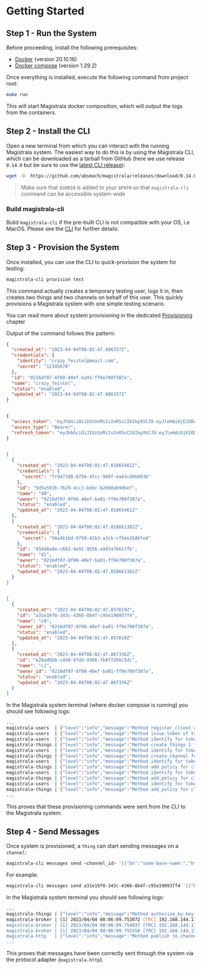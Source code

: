 # Getting Started

## Step 1 - Run the System

Before proceeding, install the following prerequisites:

- [Docker][docker] (version 20.10.16)
- [Docker compose][docker-compose] (version 1.29.2)

Once everything is installed, execute the following command from project root:

```bash
make run
```

This will start Magistrala docker composition, which will output the logs from the containers.

## Step 2 - Install the CLI

Open a new terminal from which you can interact with the running Magistrala system. The easiest way to do this is by using the Magistrala CLI, which can be downloaded as a tarball from GitHub (here we use release `0.14.0` but be sure to use the [latest CLI release][mg-releases]):

```bash
wget -O- https://github.com/absmach/magistrala/releases/download/0.14.0/magistrala-cli_0.14.0_linux-amd64.tar.gz | tar xvz -C $GOBIN
```

> Make sure that `$GOBIN` is added to your `$PATH` so that `magistrala-cli` command can be accessible system-wide

### Build magistrala-cli

Build `magistrala-cli` if the pre-built CLI is not compatible with your OS, i.e MacOS. Please see the [CLI][cli] for further details.

## Step 3 - Provision the System

Once installed, you can use the CLI to quick-provision the system for testing:

```bash
magistrala-cli provision test
```

This command actually creates a temporary testing user, logs it in, then creates two things and two channels on behalf of this user.
This quickly provisions a Magistrala system with one simple testing scenario.

You can read more about system provisioning in the dedicated [Provisioning][provisioning] chapter

Output of the command follows this pattern:

```json
{
  "created_at": "2023-04-04T08:02:47.686337Z",
  "credentials": {
    "identity": "crazy_feistel@email.com",
    "secret": "12345678"
  },
  "id": "0216df07-8f08-40ef-ba91-ff0e700f387a",
  "name": "crazy_feistel",
  "status": "enabled",
  "updated_at": "2023-04-04T08:02:47.686337Z"
}


{
  "access_token": "eyJhbGciOiJIUzUxMiIsInR5cCI6IkpXVCJ9.eyJleHAiOjE2ODA1OTYyNjcsImlhdCI6MTY4MDU5NTM2NywiaWRlbnRpdHkiOiJjcmF6eV9mZWlzdGVsQGVtYWlsLmNvbSIsImlzcyI6ImNsaWVudHMuYXV0aCIsInN1YiI6IjAyMTZkZjA3LThmMDgtNDBlZi1iYTkxLWZmMGU3MDBmMzg3YSIsInR5cGUiOiJhY2Nlc3MifQ.EpaFDcRjYAHwqhejLfay5ju8L1a7VdhXKohUlwTv7YTeOK-ClfNNx6KznV05Swdj6lgvbmVAfe0wz2JMpfMjdw",
  "access_type": "Bearer",
  "refresh_token": "eyJhbGciOiJIUzUxMiIsInR5cCI6IkpXVCJ9.eyJleHAiOjE2ODA2ODE3NjcsImlhdCI6MTY4MDU5NTM2NywiaWRlbnRpdHkiOiJjcmF6eV9mZWlzdGVsQGVtYWlsLmNvbSIsImlzcyI6ImNsaWVudHMuYXV0aCIsInN1YiI6IjAyMTZkZjA3LThmMDgtNDBlZi1iYTkxLWZmMGU3MDBmMzg3YSIsInR5cGUiOiJyZWZyZXNoIn0.3xcrkIBbi2a8firNHtnK6I8sBBOgrQ6XBa3x7cybKc6omOuqrkkNjXGjKU9tgShvjpfCWT48AR1VqO_VxJxL8g"
}


[
  {
    "created_at": "2023-04-04T08:02:47.81865461Z",
    "credentials": {
      "secret": "fc9473d8-6756-4fcc-968f-ea43cd0b803b"
    },
    "id": "5d5e593b-7629-4cc3-bebc-b20d8ab9dbef",
    "name": "d0",
    "owner": "0216df07-8f08-40ef-ba91-ff0e700f387a",
    "status": "enabled",
    "updated_at": "2023-04-04T08:02:47.81865461Z"
  },
  {
    "created_at": "2023-04-04T08:02:47.818661382Z",
    "credentials": {
      "secret": "56a4b1bd-9750-42b3-a3cb-cf5ee2b86fe4"
    },
    "id": "45048a8e-c602-4e91-9556-a9d3af6617fb",
    "name": "d1",
    "owner": "0216df07-8f08-40ef-ba91-ff0e700f387a",
    "status": "enabled",
    "updated_at": "2023-04-04T08:02:47.818661382Z"
  }
]


[
  {
    "created_at": "2023-04-04T08:02:47.857619Z",
    "id": "a31e16f8-343c-4366-8b4f-c95e190937f4",
    "name": "c0",
    "owner_id": "0216df07-8f08-40ef-ba91-ff0e700f387a",
    "status": "enabled",
    "updated_at": "2023-04-04T08:02:47.857619Z"
  },
  {
    "created_at": "2023-04-04T08:02:47.867336Z",
    "id": "e20ad0bb-c490-47dd-9366-fb8ffd56c5dc",
    "name": "c1",
    "owner_id": "0216df07-8f08-40ef-ba91-ff0e700f387a",
    "status": "enabled",
    "updated_at": "2023-04-04T08:02:47.867336Z"
  }
]

```

In the Magistrala system terminal (where docker compose is running) you should see following logs:

```bash
...
magistrala-users  | {"level":"info","message":"Method register_client with id 0216df07-8f08-40ef-ba91-ff0e700f387a using token  took 87.335902ms to complete without errors.","ts":"2023-04-04T08:02:47.722776862Z"}
magistrala-users  | {"level":"info","message":"Method issue_token of type Bearer for client crazy_feistel@email.com took 55.342161ms to complete without errors.","ts":"2023-04-04T08:02:47.783884818Z"}
magistrala-users  | {"level":"info","message":"Method identify for token eyJhbGciOiJIUzUxMiIsInR5cCI6IkpXVCJ9.eyJleHAiOjE2ODA1OTYyNjcsImlhdCI6MTY4MDU5NTM2NywiaWRlbnRpdHkiOiJjcmF6eV9mZWlzdGVsQGVtYWlsLmNvbSIsImlzcyI6ImNsaWVudHMuYXV0aCIsInN1YiI6IjAyMTZkZjA3LThmMDgtNDBlZi1iYTkxLWZmMGU3MDBmMzg3YSIsInR5cGUiOiJhY2Nlc3MifQ.EpaFDcRjYAHwqhejLfay5ju8L1a7VdhXKohUlwTv7YTeOK-ClfNNx6KznV05Swdj6lgvbmVAfe0wz2JMpfMjdw with id 0216df07-8f08-40ef-ba91-ff0e700f387a took 1.389463ms to complete without errors.","ts":"2023-04-04T08:02:47.817018631Z"}
magistrala-things | {"level":"info","message":"Method create_things 2 things using token eyJhbGciOiJIUzUxMiIsInR5cCI6IkpXVCJ9.eyJleHAiOjE2ODA1OTYyNjcsImlhdCI6MTY4MDU5NTM2NywiaWRlbnRpdHkiOiJjcmF6eV9mZWlzdGVsQGVtYWlsLmNvbSIsImlzcyI6ImNsaWVudHMuYXV0aCIsInN1YiI6IjAyMTZkZjA3LThmMDgtNDBlZi1iYTkxLWZmMGU3MDBmMzg3YSIsInR5cGUiOiJhY2Nlc3MifQ.EpaFDcRjYAHwqhejLfay5ju8L1a7VdhXKohUlwTv7YTeOK-ClfNNx6KznV05Swdj6lgvbmVAfe0wz2JMpfMjdw took 48.137759ms to complete without errors.","ts":"2023-04-04T08:02:47.853310066Z"}
magistrala-users  | {"level":"info","message":"Method identify for token eyJhbGciOiJIUzUxMiIsInR5cCI6IkpXVCJ9.eyJleHAiOjE2ODA1OTYyNjcsImlhdCI6MTY4MDU5NTM2NywiaWRlbnRpdHkiOiJjcmF6eV9mZWlzdGVsQGVtYWlsLmNvbSIsImlzcyI6ImNsaWVudHMuYXV0aCIsInN1YiI6IjAyMTZkZjA3LThmMDgtNDBlZi1iYTkxLWZmMGU3MDBmMzg3YSIsInR5cGUiOiJhY2Nlc3MifQ.EpaFDcRjYAHwqhejLfay5ju8L1a7VdhXKohUlwTv7YTeOK-ClfNNx6KznV05Swdj6lgvbmVAfe0wz2JMpfMjdw with id 0216df07-8f08-40ef-ba91-ff0e700f387a took 302.571µs to complete without errors.","ts":"2023-04-04T08:02:47.856820523Z"}
magistrala-things | {"level":"info","message":"Method create_channel for 2 channels using token eyJhbGciOiJIUzUxMiIsInR5cCI6IkpXVCJ9.eyJleHAiOjE2ODA1OTYyNjcsImlhdCI6MTY4MDU5NTM2NywiaWRlbnRpdHkiOiJjcmF6eV9mZWlzdGVsQGVtYWlsLmNvbSIsImlzcyI6ImNsaWVudHMuYXV0aCIsInN1YiI6IjAyMTZkZjA3LThmMDgtNDBlZi1iYTkxLWZmMGU3MDBmMzg3YSIsInR5cGUiOiJhY2Nlc3MifQ.EpaFDcRjYAHwqhejLfay5ju8L1a7VdhXKohUlwTv7YTeOK-ClfNNx6KznV05Swdj6lgvbmVAfe0wz2JMpfMjdw took 15.340692ms to complete without errors.","ts":"2023-04-04T08:02:47.872089509Z"}
magistrala-users  | {"level":"info","message":"Method identify for token eyJhbGciOiJIUzUxMiIsInR5cCI6IkpXVCJ9.eyJleHAiOjE2ODA1OTYyNjcsImlhdCI6MTY4MDU5NTM2NywiaWRlbnRpdHkiOiJjcmF6eV9mZWlzdGVsQGVtYWlsLmNvbSIsImlzcyI6ImNsaWVudHMuYXV0aCIsInN1YiI6IjAyMTZkZjA3LThmMDgtNDBlZi1iYTkxLWZmMGU3MDBmMzg3YSIsInR5cGUiOiJhY2Nlc3MifQ.EpaFDcRjYAHwqhejLfay5ju8L1a7VdhXKohUlwTv7YTeOK-ClfNNx6KznV05Swdj6lgvbmVAfe0wz2JMpfMjdw with id 0216df07-8f08-40ef-ba91-ff0e700f387a took 271.162µs to complete without errors.","ts":"2023-04-04T08:02:47.875812318Z"}
magistrala-things | {"level":"info","message":"Method add_policy for client with id 5d5e593b-7629-4cc3-bebc-b20d8ab9dbef using token eyJhbGciOiJIUzUxMiIsInR5cCI6IkpXVCJ9.eyJleHAiOjE2ODA1OTYyNjcsImlhdCI6MTY4MDU5NTM2NywiaWRlbnRpdHkiOiJjcmF6eV9mZWlzdGVsQGVtYWlsLmNvbSIsImlzcyI6ImNsaWVudHMuYXV0aCIsInN1YiI6IjAyMTZkZjA3LThmMDgtNDBlZi1iYTkxLWZmMGU3MDBmMzg3YSIsInR5cGUiOiJhY2Nlc3MifQ.EpaFDcRjYAHwqhejLfay5ju8L1a7VdhXKohUlwTv7YTeOK-ClfNNx6KznV05Swdj6lgvbmVAfe0wz2JMpfMjdw took 28.632906ms to complete without errors.","ts":"2023-04-04T08:02:47.904041832Z"}
magistrala-users  | {"level":"info","message":"Method identify for token eyJhbGciOiJIUzUxMiIsInR5cCI6IkpXVCJ9.eyJleHAiOjE2ODA1OTYyNjcsImlhdCI6MTY4MDU5NTM2NywiaWRlbnRpdHkiOiJjcmF6eV9mZWlzdGVsQGVtYWlsLmNvbSIsImlzcyI6ImNsaWVudHMuYXV0aCIsInN1YiI6IjAyMTZkZjA3LThmMDgtNDBlZi1iYTkxLWZmMGU3MDBmMzg3YSIsInR5cGUiOiJhY2Nlc3MifQ.EpaFDcRjYAHwqhejLfay5ju8L1a7VdhXKohUlwTv7YTeOK-ClfNNx6KznV05Swdj6lgvbmVAfe0wz2JMpfMjdw with id 0216df07-8f08-40ef-ba91-ff0e700f387a took 269.959µs to complete without errors.","ts":"2023-04-04T08:02:47.906989497Z"}
magistrala-things | {"level":"info","message":"Method add_policy for client with id 5d5e593b-7629-4cc3-bebc-b20d8ab9dbef using token eyJhbGciOiJIUzUxMiIsInR5cCI6IkpXVCJ9.eyJleHAiOjE2ODA1OTYyNjcsImlhdCI6MTY4MDU5NTM2NywiaWRlbnRpdHkiOiJjcmF6eV9mZWlzdGVsQGVtYWlsLmNvbSIsImlzcyI6ImNsaWVudHMuYXV0aCIsInN1YiI6IjAyMTZkZjA3LThmMDgtNDBlZi1iYTkxLWZmMGU3MDBmMzg3YSIsInR5cGUiOiJhY2Nlc3MifQ.EpaFDcRjYAHwqhejLfay5ju8L1a7VdhXKohUlwTv7YTeOK-ClfNNx6KznV05Swdj6lgvbmVAfe0wz2JMpfMjdw took 6.303771ms to complete without errors.","ts":"2023-04-04T08:02:47.910594262Z"}
magistrala-users  | {"level":"info","message":"Method identify for token eyJhbGciOiJIUzUxMiIsInR5cCI6IkpXVCJ9.eyJleHAiOjE2ODA1OTYyNjcsImlhdCI6MTY4MDU5NTM2NywiaWRlbnRpdHkiOiJjcmF6eV9mZWlzdGVsQGVtYWlsLmNvbSIsImlzcyI6ImNsaWVudHMuYXV0aCIsInN1YiI6IjAyMTZkZjA3LThmMDgtNDBlZi1iYTkxLWZmMGU3MDBmMzg3YSIsInR5cGUiOiJhY2Nlc3MifQ.EpaFDcRjYAHwqhejLfay5ju8L1a7VdhXKohUlwTv7YTeOK-ClfNNx6KznV05Swdj6lgvbmVAfe0wz2JMpfMjdw with id 0216df07-8f08-40ef-ba91-ff0e700f387a took 364.448µs to complete without errors.","ts":"2023-04-04T08:02:47.912905436Z"}
magistrala-things | {"level":"info","message":"Method add_policy for client with id 45048a8e-c602-4e91-9556-a9d3af6617fb using token eyJhbGciOiJIUzUxMiIsInR5cCI6IkpXVCJ9.eyJleHAiOjE2ODA1OTYyNjcsImlhdCI6MTY4MDU5NTM2NywiaWRlbnRpdHkiOiJjcmF6eV9mZWlzdGVsQGVtYWlsLmNvbSIsImlzcyI6ImNsaWVudHMuYXV0aCIsInN1YiI6IjAyMTZkZjA3LThmMDgtNDBlZi1iYTkxLWZmMGU3MDBmMzg3YSIsInR5cGUiOiJhY2Nlc3MifQ.EpaFDcRjYAHwqhejLfay5ju8L1a7VdhXKohUlwTv7YTeOK-ClfNNx6KznV05Swdj6lgvbmVAfe0wz2JMpfMjdw took 7.73352ms to complete without errors.","ts":"2023-04-04T08:02:47.920205467Z"}
...

```

This proves that these provisioning commands were sent from the CLI to the Magistrala system.

## Step 4 - Send Messages

Once system is provisioned, a `thing` can start sending messages on a `channel`:

```bash
magistrala-cli messages send <channel_id> '[{"bn":"some-base-name:","bt":1.276020076001e+09, "bu":"A","bver":5, "n":"voltage","u":"V","v":120.1}, {"n":"current","t":-5,"v":1.2}, {"n":"current","t":-4,"v":1.3}]' <thing_secret>
```

For example:

```bash
magistrala-cli messages send a31e16f8-343c-4366-8b4f-c95e190937f4 '[{"bn":"some-base-name:","bt":1.276020076001e+09, "bu":"A","bver":5, "n":"voltage","u":"V","v":120.1}, {"n":"current","t":-5,"v":1.2}, {"n":"current","t":-4,"v":1.3}]' fc9473d8-6756-4fcc-968f-ea43cd0b803b
```

In the Magistrala system terminal you should see following logs:

```bash
...
magistrala-things | {"level":"info","message":"Method authorize_by_key for channel with id a31e16f8-343c-4366-8b4f-c95e190937f4 by client with secret fc9473d8-6756-4fcc-968f-ea43cd0b803b took 7.048706ms to complete without errors.","ts":"2023-04-04T08:06:09.750992633Z"}
magistrala-broker | [1] 2023/04/04 08:06:09.753072 [TRC] 192.168.144.11:60616 - cid:10 - "v1.18.0:go" - <<- [PUB channels.a31e16f8-343c-4366-8b4f-c95e190937f4 261]
magistrala-broker | [1] 2023/04/04 08:06:09.754037 [TRC] 192.168.144.11:60616 - cid:10 - "v1.18.0:go" - <<- MSG_PAYLOAD: ["\n$a31e16f8-343c-4366-8b4f-c95e190937f4\x1a$5d5e593b-7629-4cc3-bebc-b20d8ab9dbef\"\x04http*\xa6\x01[{\"bn\":\"some-base-name:\",\"bt\":1.276020076001e+09, \"bu\":\"A\",\"bver\":5, \"n\":\"voltage\",\"u\":\"V\",\"v\":120.1}, {\"n\":\"current\",\"t\":-5,\"v\":1.2}, {\"n\":\"current\",\"t\":-4,\"v\":1.3}]0\xd9\xe6\x8b\xc9Ø\xab\xa9\x17"]
magistrala-broker | [1] 2023/04/04 08:06:09.755550 [TRC] 192.168.144.13:58572 - cid:8 - "v1.18.0:go" - ->> [MSG channels.a31e16f8-343c-4366-8b4f-c95e190937f4 1 261]
magistrala-http   | {"level":"info","message":"Method publish to channel a31e16f8-343c-4366-8b4f-c95e190937f4 took 15.979094ms to complete without errors.","ts":"2023-04-04T08:06:09.75232571Z"}
...
```

This proves that messages have been correctly sent through the system via the protocol adapter (`magistrala-http`).

[docker]: https://docs.docker.com/install/
[docker-compose]: https://docs.docker.com/compose/install/
[mg-releases]: https://github.com/absmach/magistrala/releases
[cli]: cli.md
[provisioning]: /provision/#platform-management
